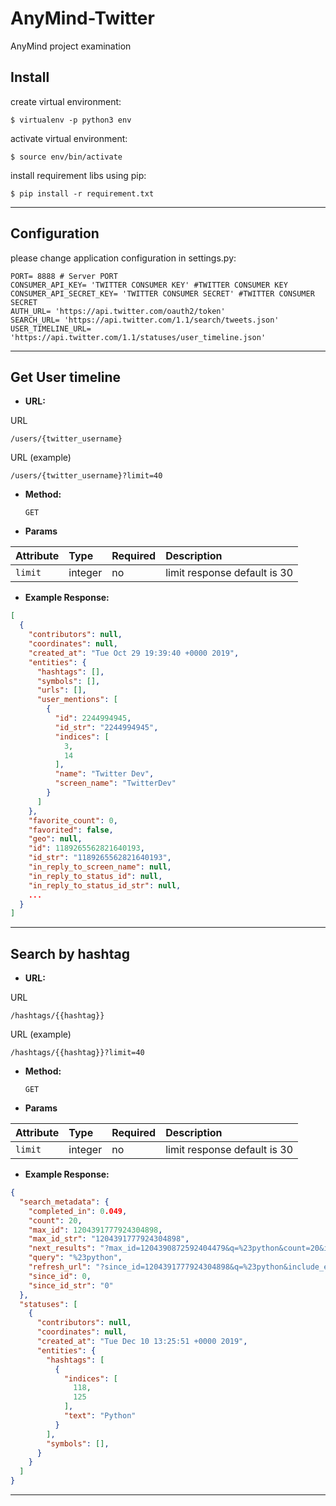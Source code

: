# AnyMind-Twitter
AnyMind project examination

Install
-----------
create virtual environment:

    $ virtualenv -p python3 env

activate virtual environment:

    $ source env/bin/activate

install requirement libs using pip:

    $ pip install -r requirement.txt
----
Configuration
-----------
please change application configuration in settings.py:

    PORT= 8888 # Server PORT
    CONSUMER_API_KEY= 'TWITTER CONSUMER KEY' #TWITTER CONSUMER KEY
    CONSUMER_API_SECRET_KEY= 'TWITTER CONSUMER SECRET' #TWITTER CONSUMER SECRET
    AUTH_URL= 'https://api.twitter.com/oauth2/token'
    SEARCH_URL= 'https://api.twitter.com/1.1/search/tweets.json'
    USER_TIMELINE_URL= 'https://api.twitter.com/1.1/statuses/user_timeline.json'
----
Get User timeline
-----------
* **URL:**

URL

    /users/{twitter_username}
URL (example)

    /users/{twitter_username}?limit=40


* **Method:**

  `GET`

* **Params**

| Attribute       | Type    | Required | Description                  |
|:----------------|:--------|:---------|:-----------------------------|
| `limit`         | integer |   no     | limit response default is 30 |

* **Example Response:**
```json
[
  {
    "contributors": null,
    "coordinates": null,
    "created_at": "Tue Oct 29 19:39:40 +0000 2019",
    "entities": {
      "hashtags": [],
      "symbols": [],
      "urls": [],
      "user_mentions": [
        {
          "id": 2244994945,
          "id_str": "2244994945",
          "indices": [
            3,
            14
          ],
          "name": "Twitter Dev",
          "screen_name": "TwitterDev"
        }
      ]
    },
    "favorite_count": 0,
    "favorited": false,
    "geo": null,
    "id": 1189265562821640193,
    "id_str": "1189265562821640193",
    "in_reply_to_screen_name": null,
    "in_reply_to_status_id": null,
    "in_reply_to_status_id_str": null,
    ...
  }
]
```
----
Search by hashtag
-----------
* **URL:**

URL

    /hashtags/{{hashtag}}

URL (example)

    /hashtags/{{hashtag}}?limit=40


* **Method:**

  `GET`

* **Params**

| Attribute       | Type    | Required | Description                  |
|:----------------|:--------|:---------|:-----------------------------|
| `limit`         | integer |   no     | limit response default is 30 |

* **Example Response:**
```json
{
  "search_metadata": {
    "completed_in": 0.049,
    "count": 20,
    "max_id": 1204391777924304898,
    "max_id_str": "1204391777924304898",
    "next_results": "?max_id=1204390872592404479&q=%23python&count=20&include_entities=1",
    "query": "%23python",
    "refresh_url": "?since_id=1204391777924304898&q=%23python&include_entities=1",
    "since_id": 0,
    "since_id_str": "0"
  },
  "statuses": [
    {
      "contributors": null,
      "coordinates": null,
      "created_at": "Tue Dec 10 13:25:51 +0000 2019",
      "entities": {
        "hashtags": [
          {
            "indices": [
              118,
              125
            ],
            "text": "Python"
          }
        ],
        "symbols": [],
      }
    }
  ]
}
```
----